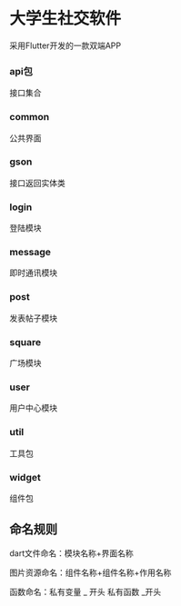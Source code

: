 # 大学生社交软件

采用Flutter开发的一款双端APP 
### api包
接口集合
### common
公共界面
### gson
接口返回实体类
### login
登陆模块
### message
即时通讯模块
### post
发表帖子模块
### square
广场模块
### user
用户中心模块
### util
工具包
### widget
组件包

## 命名规则
dart文件命名：模块名称+界面名称

图片资源命名：组件名称+组件名称+作用名称

函数命名：私有变量  _ 开头    私有函数  _开头
